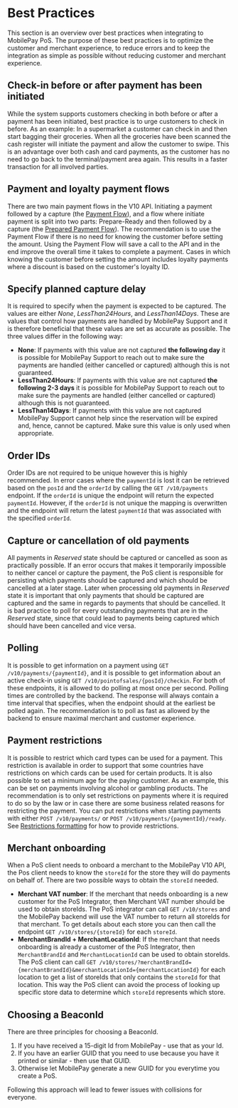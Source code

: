 # <a name="best_practices"></a> Best Practices

This section is an overview over best practices when integrating to MobilePay PoS. The purpose of these best practices is to optimize the customer and merchant experience, to reduce errors and to keep the integration as simple as possible without reducing customer and merchant experience. 

## Check-in before or after payment has been initiated
While the system supports customers checking in both before or after a payment has been initiated, best practice is to urge customers to check in before.
As an example: In a supermarket a customer can check in and then start bagging their groceries. When all the groceries have been scanned the cash register will initiate the payment and allow the customer to swipe. 
This is an advantage over both cash and card payments, as the customer has no need to go back to the terminal/payment area again. This results in a faster transaction for all involved parties.

## Payment and loyalty payment flows
There are two main payment flows in the V10 API.
Initiating a payment followed by a capture (the [Payment Flow](payment_flows#payment_flow)), and a flow where initiate payment is split into two parts: Prepare-Ready and then followed by a capture (the [Prepared Payment Flow](payment_flows#prepared_payment_flow)).
The recommendation is to use the Payment Flow if there is no need for knowing the customer before setting the amount.
Using the Payment Flow will save a call to the API and in the end improve the overall time it takes to complete a payment.
Cases in which knowing the customer before setting the amount includes loyalty payments where a discount is based on the customer's loyalty ID. 

## Specify planned capture delay
It is required to specify when the payment is expected to be captured. The values are either *None*, *LessThan24Hours*, and *LessThan14Days*. These are values that control how payments are handled by MobilePay Support and it is therefore beneficial that these values are set as accurate as possible.
The three values differ in the following way:
* **None**: If payments with this value are not captured **the following day** it is possible for MobilePay Support to reach out to make sure the payments are handled (either cancelled or captured) although this is not guaranteed.
* **LessThan24Hours**: If payments with this value are not captured **the following 2-3 days** it is possible for MobilePay Support to reach out to make sure the payments are handled (either cancelled or captured) although this is not guaranteed.
* **LessThan14Days**: If payments with this value are not captured MobilePay Support cannot help since the reservation will be expired and, hence, cannot be captured. Make sure this value is only used when appropriate.

## Order IDs
Order IDs are not required to be unique however this is highly recommended.
In error cases where the ``paymentId`` is lost it can be retrieved based on the ``posId`` and the ``orderId`` by calling the ``GET /v10/payments`` endpoint. If the ``orderId`` is unique the endpoint will return the expected ``paymentId``. However, if the ``orderId`` is not unique the mapping is overwritten and the endpoint will return the latest ``paymentId`` that was associated with the specified ``orderId``.

## Capture or cancellation of old payments
All payments in <i>Reserved</i> state should be captured or cancelled as soon as practically possible. If an error occurs that makes it temporarily impossible to neither cancel or capture the payment, the PoS client is responsible for persisting which payments should be captured and which should be cancelled at a later stage. Later when processing old payments in <i>Reserved</i> state it is important that only payments that should be captured are captured and the same in regards to payments that should be cancelled.
It is bad practice to poll for every outstanding payments that are in the <i>Reserved</i> state, since that could lead to payments being captured which should have been cancelled and vice versa.

## Polling
It is possible to get information on a payment using ``GET /v10/payments/{paymentId}``, and it is possible to get information about an active check-in using ``GET /v10/pointofsales/{posId}/checkin``. 
For both of these endpoints, it is allowed to do polling at most once per second. Polling times are controlled by the backend. The response will always contain a time interval that specifies, when the endpoint should at the earliest be polled again. The recommendation is to poll as fast as allowed by the backend to ensure maximal merchant and customer experience.

## Payment restrictions
It is possible to restrict which card types can be used for a payment. This restriction is available in order to support that some countries have restrictions on which cards can be used for certain products.
It is also possible to set a minimum age for the paying customer. As an example, this can be set on payments involving alcohol or gambling products.
The recommendation is to only set restrictions on payments where it is required to do so by the law or in case there are some business related reasons for restricting the payment. You can put restrictions when starting payments with either ``POST /v10/payments/`` or ``POST /v10/payments/{paymentId}/ready``. See [Restrictions formatting](input_formats#restrictions) for how to provide restrictions.

## Merchant onboarding
When a PoS client needs to onboard a merchant to the MobilePay V10 API, the Pos client needs to know the ``storeId`` for the store they will do payments on behalf of. There are two possible ways to obtain the ``storeId`` needed.
* **Merchant VAT number**: If the merchant that needs onboarding is a new customer for the PoS Integrator, then Merchant VAT number should be used to obtain storeIds. The PoS integrator can call ``GET /v10/stores`` and the MobilePay backend will use the VAT number to return all storeIds for that merchant. To get details about each store you can then call the endpoint ``GET /v10/stores/{storeId}`` for each ``storeId``.
* **MerchantBrandId + MerchantLocationId**: If the merchant that needs onboarding is already a customer of the PoS Integrator, then ``MerchantBrandId`` and ``MerchantLocationId`` can be used to obtain storeIds. The PoS client can call ``GET /v10/stores/?merchantBrandId={merchantBrandId}&merchantLocationId={merchantLocationId}`` for each location to get a list of storeIds that only contains the ``storeId`` for that location. This way the PoS client can avoid the process of looking up specific store data to determine which ``storeId`` represents which store.

## Choosing a BeaconId
There are three principles for choosing a BeaconId.
1. If you have received a 15-digit Id from MobilePay - use that as your Id.
2. If you have an earlier GUID that you need to use because you have it printed or similar - then use that GUID.
3. Otherwise let MobilePay generate a new GUID for you everytime you create a PoS.

Following this approach will lead to fewer issues with collisions for everyone.

